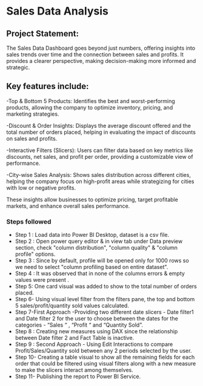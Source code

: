 # Sales Data Analysis


## Project Statement:

The Sales Data Dashboard goes beyond just numbers, offering insights into sales trends over time and the connection between sales and profits. It provides a clearer perspective, making decision-making more informed and strategic.

## Key features include:

-Top & Bottom 5 Products: Identifies the best and worst-performing products, allowing the company to optimize inventory, pricing, and marketing strategies.


-Discount & Order Insights: Displays the average discount offered and the total number of orders placed, helping in evaluating the impact of discounts on sales and profits.


-Interactive Filters (Slicers): Users can filter data based on key metrics like discounts, net sales, and profit per order, providing a customizable view of performance.


-City-wise Sales Analysis: Shows sales distribution across different cities, helping the company focus on high-profit areas while strategizing for cities with low or negative profits.


These insights allow businesses to optimize pricing, target profitable markets, and enhance overall sales performance.
### Steps followed 

- Step 1 : Load data into Power BI Desktop, dataset is a csv file.
- Step 2 : Open power query editor & in view tab under Data preview section, check "column distribution", "column quality" & "column profile" options.
- Step 3 : Since by default, profile will be opened only for 1000 rows so we need to select "column profiling based on entire dataset".
- Step 4 : It was observed that in none of the columns errors & empty values were present .
- Step 5: One card visual was added to show to the total number of orders placed.
- Step 6- Using visual level filter from the filters pane, the top and bottom 5 sales/profit/quantity sold values calculated.
- Step 7-First Approach -Providing two different date slicers - Date filter1 and Date filter 2 for the user to choose between the dates for the categories - “Sales “ , “Profit “ and “Quantity Sold”.
- Step 8 : Creating new measures  using DAX since the relationship between Date filter 2 and  Fact Table is inactive.
- Step 9 : Second Approach - Using Edit Interactions to compare Profit/Sales/Quantity sold between any 2 periods selected by the user.
- Step 10- Creating a table visual to show all the remaining fields for each order that could be filtered using visual filters along with a new measure to make the slicers interact among themselves.
- Step 11- Publishing the report to Power BI Service.
